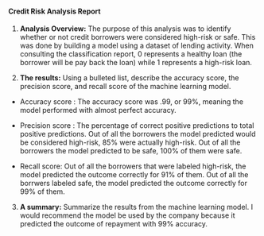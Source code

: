 <div id="bootcamp"><img style="display: none;" src="https://static.bc-edx.com/data/dl-1-2/m20/lms/img/banner.jpg" alt="lesson banner" />


#### Credit Risk Analysis Report

1. **Analysis Overview:** 
The purpose of this analysis was to identify whether or not credit borrowers were considered high-risk or safe. This was done by  building a model using a dataset of lending activity. When consulting the classification report, 0 represents a healthy loan (the borrower will be pay back the loan) while 1 represents a high-risk loan.


2. **The results:** Using a bulleted list, describe the accuracy score, the precision score, and recall score of the machine learning model.
* Accuracy score : The accuracy score was .99, or 99%, meaning the model performed with almost perfect accuracy.

* Precision score : The percentage of correct positive predictions to total positive predictions. Out of all the borrowers the model predicted would be considered high-risk, 85% were actually high-risk. Out of all the borrowers the model predicted to be safe, 100% of them were safe.

* Recall score: Out of all the borrowers that were labeled high-risk, the model predicted the outcome correctly for 91% of them. Out of all the borrwers labeled safe, the model predicted the outcome correctly for 99% of them.

3. **A summary:** Summarize the results from the machine learning model. 
I would recommend the model be used by the company because it predicted the outcome of repayment with 99% accuracy.

